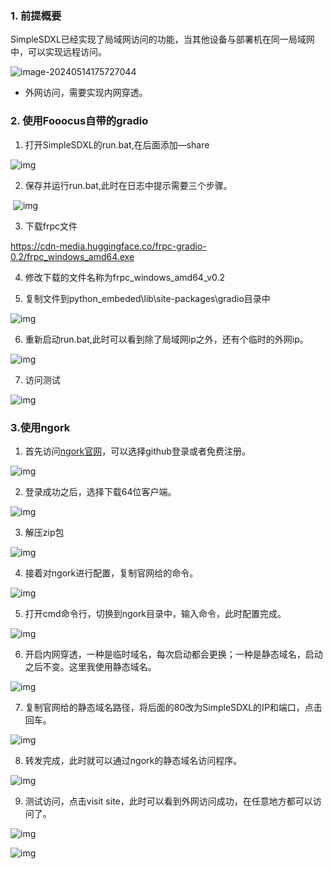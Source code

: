 ### 1. 前提概要

SimpleSDXL已经实现了局域网访问的功能，当其他设备与部署机在同一局域网中，可以实现远程访问。

![image-20240514175727044](assets/外网访问/image-20240514175727044.png)

* 外网访问，需要实现内网穿透。

### 2. 使用Fooocus自带的gradio

1. 打开SimpleSDXL的run.bat,在后面添加—share

![img](assets/外网访问/wps3.jpg) 

2. 保存并运行run.bat,此时在日志中提示需要三个步骤。

​	![img](assets/外网访问/wps4.jpg)

3. 下载frpc文件

https://cdn-media.huggingface.co/frpc-gradio-0.2/frpc_windows_amd64.exe

4. 修改下载的文件名称为frpc_windows_amd64_v0.2

5. 复制文件到python_embeded\lib\site-packages\gradio目录中

![img](assets/外网访问/wps5.jpg) 

 6. 重新启动run.bat,此时可以看到除了局域网ip之外，还有个临时的外网ip。

![img](assets/外网访问/wps6.jpg) 

 

7. 访问测试

![img](assets/外网访问/wps7.jpg) 

### 3.使用ngork

1. 首先访问[ngork官网](https://dashboard.ngrok.com/login)，可以选择github登录或者免费注册。

![img](assets/外网访问/wps8.jpg) 

2. 登录成功之后，选择下载64位客户端。

![img](assets/外网访问/wps9.jpg) 

3. 解压zip包

![img](assets/外网访问/wps10.jpg) 

4. 接着对ngork进行配置，复制官网给的命令。

![img](assets/外网访问/wps11.jpg) 

5. 打开cmd命令行，切换到ngork目录中，输入命令，此时配置完成。

![img](assets/外网访问/wps12.jpg) 

6. 开启内网穿透，一种是临时域名，每次启动都会更换；一种是静态域名，启动之后不变。这里我使用静态域名。

![img](assets/外网访问/wps13.jpg) 

7. 复制官网给的静态域名路径，将后面的80改为SimpleSDXL的IP和端口，点击回车。

![img](assets/外网访问/wps14.jpg) 

8. 转发完成，此时就可以通过ngork的静态域名访问程序。

![img](assets/外网访问/wps15.jpg) 

9. 测试访问，点击visit site，此时可以看到外网访问成功，在任意地方都可以访问了。

![img](assets/外网访问/wps16.jpg) 

![img](assets/外网访问/wps17.jpg) 

 
